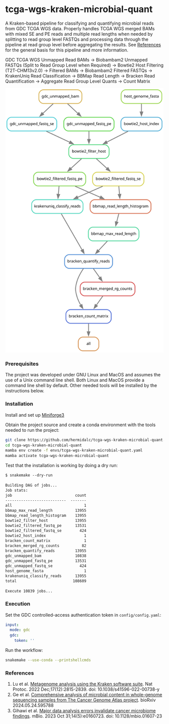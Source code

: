 # tcga-wgs-kraken-microbial-quant

A Kraken-based pipeline for classifying and quantifying microbial
reads from GDC TCGA WGS data. Properly handles TCGA WGS merged
BAMs with mixed SE and PE reads and multiple read lengths when needed
by splitting to read group level FASTQs and processing data through
the pipeline at read group level before aggregating the results.
See [References](#references) for the general basis for this pipeline
and more information.

GDC TCGA WGS Unmapped Read BAMs ->
Biobambam2 Unmapped FASTQs (Split to Read Group Level when Required) ->
Bowtie2 Host Filtering (T2T-CHM13v2.0) ->
Filtered BAMs ->
Biobambam2 Filtered FASTQs ->
KrakenUniq Read Classification ->
BBMap Read Length ->
Bracken Read Quantification ->
Aggregate Read Group Level Quants ->
Count Matrix

![Snakemake rule graph](tcga-wgs-kraken-microbial-quant.svg)

### Prerequisites

The project was developed under GNU Linux and MacOS and assumes the
use of a Unix command line shell. Both Linux and MacOS provide a
command line shell by default. Other needed tools will be installed
by the instructions below.

### Installation

Install and set up
[Miniforge3](https://github.com/conda-forge/miniforge#miniforge3)

Obtain the project source and create a conda environment with the tools
needed to run the project:

```bash
git clone https://github.com/hermidalc/tcga-wgs-kraken-microbial-quant.git
cd tcga-wgs-kraken-microbial-quant
mamba env create -f envs/tcga-wgs-kraken-microbial-quant.yaml
mamba activate tcga-wgs-kraken-microbial-quant
```

Test that the installation is working by doing a dry run:

```
$ snakemake --dry-run

Building DAG of jobs...
Job stats:
job                            count
---------------------------  -------
all                                1
bbmap_max_read_length          13955
bbmap_read_length_histogram    13955
bowtie2_filter_host            13955
bowtie2_filtered_fastq_pe      13531
bowtie2_filtered_fastq_se        424
bowtie2_host_index                 1
bracken_count_matrix               1
bracken_merged_rg_counts          82
bracken_quantify_reads         13955
gdc_unmapped_bam               10838
gdc_unmapped_fastq_pe          13531
gdc_unmapped_fastq_se            424
host_genome_fasta                  1
krakenuniq_classify_reads      13955
total                         108609

Execute 10839 jobs...
```


### Execution

Set the GDC controlled-access authentication token in `config/config.yaml`:

```yaml
input:
  mode: gdc
  gdc:
    token: ''
```

Run the workflow:

```bash
snakemake --use-conda --printshellcmds
```

### References

1. Lu et al. [Metagenome analysis using the Kraken software suite](
    https://www.ncbi.nlm.nih.gov/pmc/articles/PMC9725748/).
Nat Protoc. 2022 Dec;17(12):2815-2839. doi: 10.1038/s41596-022-00738-y
2. Ge et al. [Comprehensive analysis of microbial content in whole-genome
sequencing samples from The Cancer Genome Atlas project](
    https://doi.org/10.1101/2024.05.24.595788). bioRxiv 2024.05.24.595788
3. Gihawi et al. [Major data analysis errors invalidate cancer microbiome
findings](https://pubmed.ncbi.nlm.nih.gov/37811944/). mBio. 2023 Oct
31;14(5):e0160723. doi: 10.1128/mbio.01607-23
